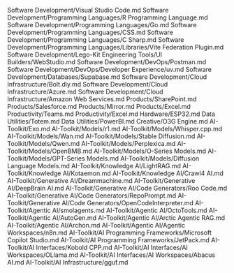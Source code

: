 Software Development/Visual Studio Code.md
Software Development/Programming Languages/R Programming Language.md
Software Development/Programming Languages/Go.md
Software Development/Programming Languages/CSS.md
Software Development/Programming Languages/C Sharp.md
Software Development/Programming Languages/Libraries/Vite Federation Plugin.md
Software Development/Lego-Kit Engineering Tools/UI Builders/WebStudio.md
Software Development/DevOps/Postman.md
Software Development/DevOps/Developer Experience/uv.md
Software Development/Databases/Supabase.md
Software Development/Cloud Infrastructure/Bolt.diy.md
Software Development/Cloud Infrastructure/Azure.md
Software Development/Cloud Infrastructure/Amazon Web Services.md
Products/SharePoint.md
Products/Salesforce.md
Products/Mirror.md
Products/Excel.md
Productivity/Teams.md
Productivity/Excel.md
Hardware/ESP32.md
Data Utilities/Totem.md
Data Utilities/PowerBI.md
Creative/O3G Engine.md
AI-Toolkit/Exo.md
AI-Toolkit/Models/r1.md
AI-Toolkit/Models/Whisper.cpp.md
AI-Toolkit/Models/Wan.md
AI-Toolkit/Models/Stable Diffusion.md
AI-Toolkit/Models/Qwen.md
AI-Toolkit/Models/Perplexica.md
AI-Toolkit/Models/OpenBMB.md
AI-Toolkit/Models/O-Series Models.md
AI-Toolkit/Models/GPT-Series Models.md
AI-Toolkit/Models/Diffusion Language Models.md
AI-Toolkit/Knowledge AI/LightRAG.md
AI-Toolkit/Knowledge AI/Kotaemon.md
AI-Toolkit/Knowledge AI/Crawl4 AI.md
AI-Toolkit/Generative AI/Dreammachine.md
AI-Toolkit/Generative AI/DeepBrain AI.md
AI-Toolkit/Generative AI/Code Generators/Roo Code.md
AI-Toolkit/Generative AI/Code Generators/RepoPrompt.md
AI-Toolkit/Generative AI/Code Generators/OpenCodeInterpreter.md
AI-Toolkit/Agentic AI/smolagents.md
AI-Toolkit/Agentic AI/OctoTools.md
AI-Toolkit/Agentic AI/AutoGen.md
AI-Toolkit/Agentic AI/Arctic Agentic RAG.md
AI-Toolkit/Agentic AI/Archon.md
AI-Toolkit/Agentic AI/Agentic Workspaces/n8n.md
AI-Toolkit/AI Programming Frameworks/Microsoft Copilot Studio.md
AI-Toolkit/AI Programming Frameworks/JetPack.md
AI-Toolkit/AI Interfaces/Kobold CPP.md
AI-Toolkit/AI Interfaces/AI Workspaces/OLlama.md
AI-Toolkit/AI Interfaces/AI Workspaces/Abacus AI.md
AI-Toolkit/AI Infrastructure/gguf.md